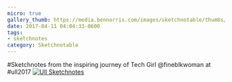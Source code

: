 ```yaml
---
micro: true
gallery_thumb: https://media.bennorris.com/images/sketchnotable/thumbs/ull-2017-sketchnotes-11.jpg
date: 2017-04-11 04:04:33-0600
tags:
- sketchnotes
category: Sketchnotable
---
```


#Sketchnotes from the inspiring journey of Tech Girl @fineblkwoman at #ull2017 [![Ull Sketchnotes](https://media.bennorris.com/images/sketchnotable/ull-2017/ull-2017-sketchnotes-11.jpg)](https://media.bennorris.com/images/sketchnotable/ull-2017/ull-2017-sketchnotes-11.jpg)